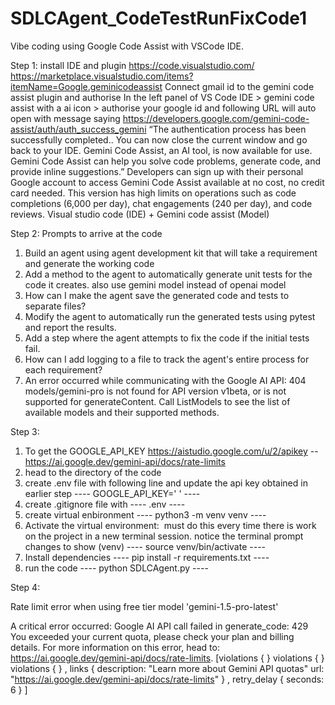# SDLCAgent_CodeTestRunFixCode1

Vibe coding using Google Code Assist with VSCode IDE. 

Step 1: 
install IDE and plugin 
https://code.visualstudio.com/
https://marketplace.visualstudio.com/items?itemName=Google.geminicodeassist
Connect gmail id to the gemini code assist plugin and authorise 
In the left panel of VS Code IDE > gemini code assist with a ai icon > authorise your google id and following URL will auto open with message saying
https://developers.google.com/gemini-code-assist/auth/auth_success_gemini
“The authentication process has been successfully completed.. You can now close the current window and go back to your IDE. Gemini Code Assist, an AI tool, is now available for use. Gemini Code Assist can help you solve code problems, generate code, and provide inline suggestions.”
Developers can sign up with their personal Google account to access Gemini Code Assist available at no cost, no credit card needed. This version has high limits on operations such as code completions (6,000 per day), chat engagements (240 per day), and code reviews. 
Visual studio code (IDE) + Gemini code assist (Model) 

Step 2: 
Prompts to arrive at the code
1. Build an agent using agent development kit that will take a requirement and generate the working code
2. Add a method to the agent to automatically generate unit tests for the code it creates. also use gemini model instead of openai model
3. How can I make the agent save the generated code and tests to separate files?
4. Modify the agent to automatically run the generated tests using pytest and report the results.
5. Add a step where the agent attempts to fix the code if the initial tests fail.
6. How can I add logging to a file to track the agent's entire process for each requirement?
7. An error occurred while communicating with the Google AI API: 404 models/gemini-pro is not found for API version v1beta, or is not supported for generateContent. Call ListModels to see the list of available models and their supported methods.

Step 3:
1. To get the GOOGLE_API_KEY 
https://aistudio.google.com/u/2/apikey -- 
https://ai.google.dev/gemini-api/docs/rate-limits
2. head to the directory of the code
3. create .env file with following line and update the api key obtained in earlier step
 ---- GOOGLE_API_KEY=' '  ---- 
4. create .gitignore file with
 ---- .env  ---- 
5. create virtual enbironment
 ---- python3 -m venv venv ---- 
6. Activate the virtual environment:  must do this every time there is work on the project in a new terminal session. notice the terminal prompt changes to show (venv)
 ---- source venv/bin/activate ---- 
7. Install dependencies
 ---- pip install -r requirements.txt ---- 
8. run the code
 ---- python SDLCAgent.py ---- 

Step 4:

Rate limit error when using free tier model 'gemini-1.5-pro-latest'

A critical error occurred: Google AI API call failed in generate_code: 429 You exceeded your current quota, please check your plan and billing details. For more information on this error, head to: https://ai.google.dev/gemini-api/docs/rate-limits. [violations {
}
violations {
}
violations {
}
, links {
  description: "Learn more about Gemini API quotas"
  url: "https://ai.google.dev/gemini-api/docs/rate-limits"
}
, retry_delay {
  seconds: 6
}
]
   
